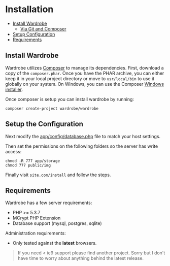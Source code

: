 # Installation

- [Install  Wardrobe](#install-wardrobe)
  - [Via Git and Composer](#git-composer)
- [Setup Configuration](#set_config)
- [Requirements](#requirements)

<a name="install-wardrobe"></a>
## Install Wardrobe

Wardrobe utilizes [Composer](http://getcomposer.org) to manage its dependencies. First, download a copy of the `composer.phar`. Once you have the PHAR archive, you can either keep it in your local project directory or move to `usr/local/bin` to use it globally on your system. On Windows, you can use the Composer [Windows installer](https://getcomposer.org/Composer-Setup.exe).

Once composer is setup you can install wardrobe by running:

    composer create-project wardrobe/wardrobe

<a name="set_config"></a>
## Setup the Configuration

Next modify the [app/config/database.php](/docs/database) file to match your host settings.

Then set the permissions on the following folders so the server has write access:

    chmod -R 777 app/storage
    chmod 777 public/img

Finally visit `site.com/install` and follow the steps.

<a name="requirements"></a>
## Requirements

Wardrobe has a few server requirements:

- PHP >= 5.3.7
- MCrypt PHP Extension
- Database support (mysql, postgres, sqlite)

Administration requirements:

- Only tested against the **latest** browsers.

> If you need < ie9 support please find another project. Sorry but I don't have time to worry about anything behind the latest release.

